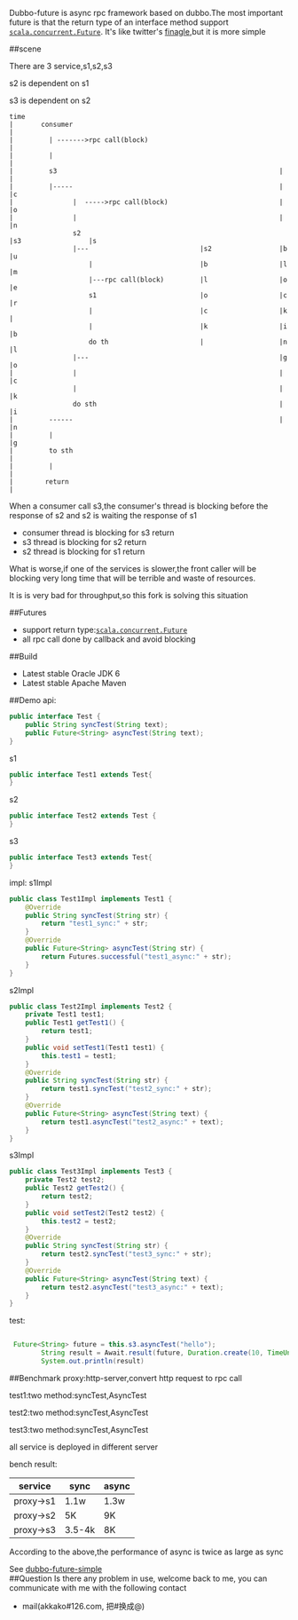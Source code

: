 
Dubbo-future is async rpc framework based on dubbo.The most important future is that the return type of an interface method support [`scala.concurrent.Future`](http://www.scala-lang.org/api/2.10.2/#scala.concurrent.Future).
It's like twitter's [finagle](https://twitter.github.io/finagle),but it is more simple


##scene

There are 3 service,s1,s2,s3

s2 is dependent on s1

s3 is dependent on s2

    time
    |       consumer                                                                        |        
    |         | ------->rpc call(block)                                                     |
    |         |                                                                             |
    |         s3                                                        |                   |
    |         |-----                                                    |                   |c
    |               |  ----->rpc call(block)                            |                   |o
    |               |                                                   |                   |n
                    s2                                                  |s3                 |s
                    |---                            |s2                 |b                  |u
                        |                           |b                  |l                  |m
                        |---rpc call(block)         |l                  |o                  |e
                        s1                          |o                  |c                  |r
                        |                           |c                  |k                  |
                        |                           |k                  |i                  |b
                        do th                       |                   |n                  |l
                    |---                                                |g                  |o
    |               |                                                   |                   |c
                    |                                                   |                   |k
                    do sth                                              |                   |i
    |         ------                                                    |                   |n
    |         |                                                                             |g
    |         to sth                                                                        |
    |         |                                                                             |
    |        return                                                                         |

When a consumer call s3,the consumer's thread is blocking before the response of s2 and s2 is waiting the response of s1
* consumer thread is blocking for s3 return
* s3 thread is blocking for s2 return
* s2 thread is blocking for s1 return

What is worse,if one of the services is slower,the front caller will be blocking very long time
that will be terrible and waste of resources.

It is is very bad for throughput,so this fork is solving this situation



##Futures

* support return type:[`scala.concurrent.Future`](http://www.scala-lang.org/api/2.10.2/#scala.concurrent.Future)
* all rpc call done by callback and avoid blocking

##Build
* Latest stable Oracle JDK 6
* Latest stable Apache Maven

##Demo
api:
```java
public interface Test {
    public String syncTest(String text);
    public Future<String> asyncTest(String text);
}
```

s1
```java
public interface Test1 extends Test{
}
```
s2
```java
public interface Test2 extends Test {
}
```
s3
```java
public interface Test3 extends Test{
}
```

impl:
s1Impl
```java
public class Test1Impl implements Test1 {
    @Override
    public String syncTest(String str) {
        return "test1_sync:" + str;
    }
    @Override
    public Future<String> asyncTest(String str) {
        return Futures.successful("test1_async:" + str);
    }
}
```

s2Impl
```java
public class Test2Impl implements Test2 {
    private Test1 test1;
    public Test1 getTest1() {
        return test1;
    }
    public void setTest1(Test1 test1) {
        this.test1 = test1;
    }
    @Override
    public String syncTest(String str) {
        return test1.syncTest("test2_sync:" + str);
    }
    @Override
    public Future<String> asyncTest(String text) {
        return test1.asyncTest("test2_async:" + text);
    }
}
```
s3Impl
```java
public class Test3Impl implements Test3 {
    private Test2 test2;
    public Test2 getTest2() {
        return test2;
    }
    public void setTest2(Test2 test2) {
        this.test2 = test2;
    }
    @Override
    public String syncTest(String str) {
        return test2.syncTest("test3_sync:" + str);
    }
    @Override
    public Future<String> asyncTest(String text) {
        return test2.asyncTest("test3_async:" + text);
    }
}
```
test:

```java

 Future<String> future = this.s3.asyncTest("hello");
        String result = Await.result(future, Duration.create(10, TimeUnit.SECONDS));
        System.out.println(result)
```
##Benchmark
proxy:http-server,convert http request to rpc call

test1:two method:syncTest,AsyncTest

test2:two method:syncTest,AsyncTest

test3:two method:syncTest,AsyncTest

all service is deployed in different server

bench result:

service  | sync         |async
---------|--------------|----------
proxy->s1| 1.1w         |1.3w
proxy->s2| 5K           |9K
proxy->s3| 3.5-4k       |8K

According to the above,the performance of async is twice as large as sync

See [dubbo-future-simple](https://github.com/kubbo/dubbo-async/tree/master/dubbo-future-simple)  
##Question
Is there any problem in use, welcome back to me, you can communicate with me with the following contact

* mail(akkako#126.com, 把#换成@)
